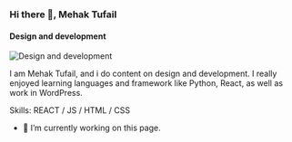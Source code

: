 ### Hi there 👋, Mehak Tufail
#### Design and development
![Design and development](https://drive.google.com/file/d/15kl9eNVE8YPLqTeF-BJrK34hSi5RXfqs/view?usp=sharing)

I am Mehak Tufail, and i do content on design and development. I really enjoyed learning languages and framework like Python, React, as well as work in WordPress.

Skills:  REACT / JS / HTML / CSS

- 🔭 I’m currently working on this page. 


<!---
MehakTufail1/MehakTufail1 is a ✨ special ✨ repository because its `README.md` (this file) appears on your GitHub profile.
You can click the Preview link to take a look at your changes.
--->
